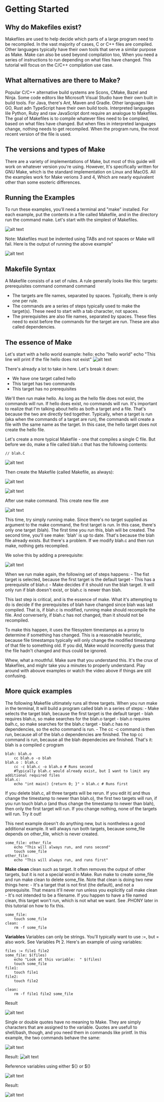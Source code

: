 # Getting Started

## Why do Makefiles exist?
Makefiles are used to help decide which parts of a large program need to be recompiled. In the vast majority of cases, C or C++ files are compiled. Other languages typically have their own tools that serve a similar purpose as Make. Make can also be used beyond compilation too, When you need a series of instructions to run depending on what files have changed. This tutorial will focus on the C/C++ compilation use case.

## What alternatives are there to Make?
Popular C/C++ alternative build systems are Scons, CMake, Bazel and Ninja. Some code editors like Microsoft Visual Studio have their own built in build tools. For Java, there's Ant, Maven and Gradle. Other languages like GO, Rust adn TypeScript have their own build tools.
Interpreted languages lile Python, Ruby and raw JavaScript dont require an analogue to Makefiles. The goal of Makefiles is to compile whatever files need to be compiled, based on what files have changed. But when files in interpreted languages change, nothing needs to get recompiled. When the program runs, the most recent version of the file is used.

## The versions and types of Make
There are a variety of implementations of Make, but most of this guide will work on whatever version you're using. However, It's specifically written for GNU Make, which is the standard implementation on Linux and MacOS. All the examples work for Make verions 3 and 4, Which are nearly equivalent other than some esoteric differences.

## Running the Examples 
To run these examples, you'll need a terminal and "make" installed. For each example, put the contents in a file called Makefile, and in the directory run the command make. Let's start with the simplest of Makefiles.

![alt text](image.png)

Note: Makefiles must be indented using TABs and not spaces or Make will fail.
Here is the output of running the above example"

![alt text](image-1.png)

## Makefile Syntax
A Makefile consists of a set of rules. A rule generally looks like this:
    targets: prerequisites
        command
        command
        command
- The targets are file names, separated by spaces. Typically, there is only one per rule.
- The commands are a series of steps typically used to make the target(s). These need to start with a tab character, not spaces.
- The prerequisites are also file names, separated by spaces. These files need to exist before the commands for the target are run. These are also called dependencies.

## The essence of Make
Let's start with a hello world example:
    hello:
        echo "hello world"
        echo "This line will print if the file hello does not exist"
![alt text](image-2.png)

There's already a lot to take in here. Let's break it down:
- We have one target called hello
- This target has two commands
- This target has no prerequisites

We'll then run make hello. As long as the hello file does not exist, the commands will run. If hello does exist, no commands will run.
It's important to realize that I'm talking about hello as both a target and a file. That's because the two are directly tied together.
Typically, when a target is run (aka when the commands of a target are run), the commands will create a file with the same name as the target. In this case, the hello target does not create the hello file.

Let's create a more typical Makefile - one that compiles a single C file. But before we do, make a file called blah.c that has the following contents:

    // blah.C   
![alt text](image-4.png)

Then create the Makefile (called Makefile, as always):

![alt text](image-3.png)

![alt text](image-5.png)

After use make command. This create new file .exe

![alt text](image-6.png)

This time, try simply running make. Since there's no target supplied as argument to the make command, the first target is run. In this case, there's only one target (blah). The first time you run this, blah will be created. The second time, you'll see make: 'blah' is up to date. That's because the blah file already exists. But there's a problem. If we modify blah.c and then run make, nothing gets recompiled.

We solve this by adding a prerequisite:

![alt text](image-7.png)

When we run make again, the following set of steps happens:
    - The fist target is selected, because the first target is the default target
    - This has a prerequisite of blah.c
    - Make decides if it should run the blah target. It will only run if blah doesn't exist, or blah.c is newer than blah.

This last step is critical, and is the essence of make. What it's attempting to do is decide if the prerequisites of blah have changed since blah was last compiled. That is, if blah.c is modified, running make should recompile the file. And converserly, if blah.c has not changed, than it should not be recompiled.

To make this happen, it uses the filesystem timestamps as a proxy to determine if something has changed. This is a reasonable heuristic, because file timestamps typically will only change the modified timestamp of that file to something old. If you did, Make would incorrectly guess that the file hadn't changed and thus could be ignored.

Whew, what a mouthful. Make sure that you understand this. It's the crux of Makefiles, and mighr take you a minutes to properly understand. Play around with abouve examples or watch the video above if things are still confusing.

## More quick examples
The following Makefile ultimately runs all three targets. When you run make in the terminal, It will build a program called blah in a series of steps:
    - Make selects the target blah, because the first target is the default target
    - blah requires blah.o, so make searches for the blah.o target
    - blah.o requires balh.c, so make searches for the blah.c target
    - blah.c has no dependencies, so the echo command is run.
    - The cc -c command is then run, because all of the blah.o dependencies are finished.
    The top cc command is run, because all the blah dependecies are finished.
    That's it: blah is a compiled c program

    blah: blah.o
        cc blah.o -o blah
    blah.o : blah.c
        cc -c blah.c -o blah.o # Runs second
        #Typically blah.c would already exist, but I want to limit any additional required files
    blah.c:
        echo "int main() {return 0; }" > blah.c # Runs first

If you delete blah.c, all three targets will be rerun. If you edit it( and thus change the timestamp to newer than blah.o), the first two targets will run, if you run touch blah.o (and thus change the timestamp to newer than blah), then only the first target will run. If you change nothing, none of the targets will run. Try it out!

This next example doesn't do anything new, but is nontheless a good additional example. It will always run both targets, because some_file depends on other_file, which is never created.

    some_file: other_file
        echo "This will always run, and runs second"
        touch some_file
    other_file:
        echo "This will always run, and runs first"

**Make clean**
    clean such as target. It often removes the output of other targets, but it is not a special word in Make. Run make to create some_file and run make clean to delete some_file.
Note that clean is doing two new things here:
    - It's a target that is not first (the default), and not a prerequisite. That means it'll never run unless you explicitly call make clean
    - It's not intended to be a filename. If you happen to have a file named clean, this target won't run, which is not what we want. See .PHONY later in this tutorial on how to fix this.

    some_file:
        touch some_file
    clean:
        rm -f some_file

**Variables**
Variables can only be strings. You'll typically want to use :=, but = also work. See Variables Pt 2.
Here's an example of using variables:

    files := file1 file2
    some_file: $(files)
        echo "Look at this variable:  " $(files)
        touch some_file
    file1:
        touch file1
    file2:
        touch file2

    clean:
        rm -f file1 file2 some_file

Result

![alt text](image-8.png)

Single or double quotes have no meaning to Make. They are simply characters that are assigned to the variable. Quotes are usefull to shell/bash, though, and you need them in commands like printf. In this example, the two commands behave the same:

![alt text](image-9.png)

Result:
![alt text](image-10.png)

Reference variables using either ${} or $()

![alt text](image-11.png)

Result:

![alt text](image-12.png)

